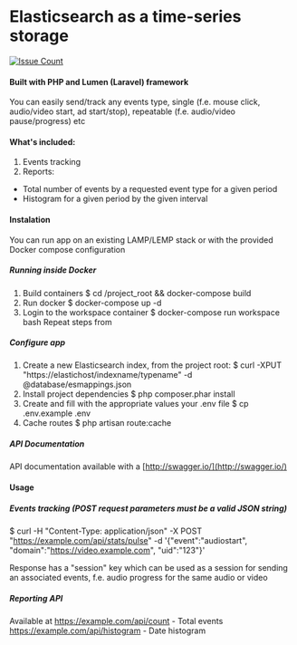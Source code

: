 
# Elasticsearch as a time-series storage
[![Issue Count](https://codeclimate.com/github/lifekent/elasticsearch-time-series/badges/issue_count.svg)](https://codeclimate.com/github/lifekent/elasticsearch-time-series)
#### Built with PHP and Lumen (Laravel) framework

You can easily send/track any events type, single (f.e. mouse click, audio/video start, ad start/stop), repeatable (f.e. audio/video pause/progress) etc

#### What's included:

1. Events tracking
2. Reports:
  * Total number of events by a requested event type for a given period
  * Histogram for a given period by the given interval
  
#### Instalation
You can run app on an existing LAMP/LEMP stack or with the provided Docker compose configuration

##### Running inside Docker
1. Build containers
$ cd /project_root && docker-compose build
2. Run docker
$ docker-compose up -d
3. Login to the workspace container
$ docker-compose run workspace bash
Repeat steps from 

##### Configure app
1. Create a new Elasticsearch index, from the project root:
$ curl -XPUT "https://elastichost/indexname/typename" -d @database/esmappings.json
2. Install project dependencies
$ php composer.phar install
3. Create and fill with the appropriate values your .env file
$ cp .env.example .env
4. Cache routes
$ php artisan route:cache

##### API Documentation
API documentation available with a [http://swagger.io/](http://swagger.io/)

#### Usage
##### Events tracking (POST request parameters must be a valid JSON string)
$ curl -H "Content-Type: application/json" -X POST "https://example.com/api/stats/pulse" -d '{"event":"audiostart", "domain":"https://video.example.com", "uid":"123"}' 

Response has a "session" key which can be used as a session for sending an associated events, f.e. audio progress for the same
audio or video

##### Reporting API
Available at 
https://example.com/api/count - Total events
https://example.com/api/histogram - Date histogram
